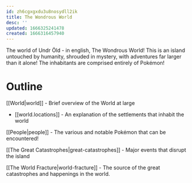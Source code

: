 ```yaml
---
id: zh6cgxgxdu3u8nosydll2ik
title: The Wondrous World
desc: ''
updated: 1666325241478
created: 1666316457940
---
```

The world of Undr Öld - in english, The Wondrous World! This is an island untouched by humanity, shrouded in mystery, with adventures far larger than it alone! The inhabitants are comprised entirely of Pokémon! 

# Outline
[[World|world]] - Brief overview of the World at large
 - [[world.locations]] - An explanation of the settlements that inhabit the world

[[People|people]] - The various and notable Pokémon that can be encountered!

[[The Great Catastrophes|great-catastrophes]] - Major events that disrupt the island


[[The World Fracture|world-fracture]] - The source of the great catastrophes and happenings in the world.